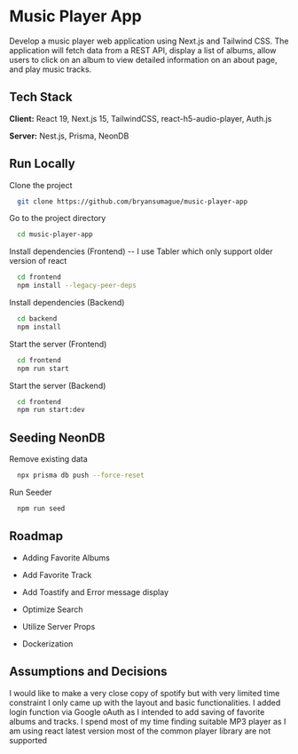 
# Music Player App


 Develop a music player web application using Next.js and Tailwind CSS. The
 application will fetch data from a REST API, display a list of albums, allow users to click
 on an album to view detailed information on an about page, and play music tracks.


## Tech Stack

**Client:** React 19, Next.js 15, TailwindCSS, react-h5-audio-player, Auth.js

**Server:** Nest.js, Prisma, NeonDB




## Run Locally

Clone the project

```bash
  git clone https://github.com/bryansumague/music-player-app
```

Go to the project directory

```bash
  cd music-player-app
```

Install dependencies (Frontend) -- I use Tabler which only support older version of react

```bash
  cd frontend
  npm install --legacy-peer-deps
```

Install dependencies (Backend)

```bash
  cd backend
  npm install
```

Start the server (Frontend)

```bash
  cd frontend
  npm run start
```
Start the server (Backend)

```bash
  cd frontend
  npm run start:dev
```
## Seeding NeonDB

Remove existing data

```bash
  npx prisma db push --force-reset
```

Run Seeder
```bash
  npm run seed
```
## Roadmap

- Adding Favorite Albums

- Add Favorite Track

- Add Toastify and Error message display

- Optimize Search

- Utilize Server Props

- Dockerization


## Assumptions and Decisions

I would like to make a very close copy of spotify but with very limited time constraint I only came up with the layout and basic functionalities. I added login function via Google oAuth as I intended to add saving of favorite albums and tracks. I spend most of my time finding suitable MP3 player as I am using react latest version most of the common player library are not supported

